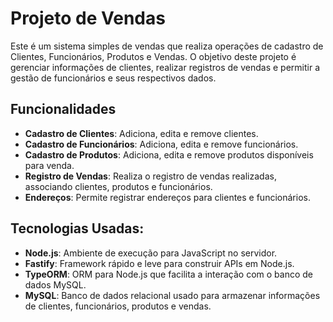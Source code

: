 # Projeto de Vendas

Este é um sistema simples de vendas que realiza operações de cadastro de Clientes, Funcionários, Produtos e Vendas. O objetivo deste projeto é gerenciar informações de clientes, realizar registros de vendas e permitir a gestão de funcionários e seus respectivos dados.

## Funcionalidades

- **Cadastro de Clientes**: Adiciona, edita e remove clientes.
- **Cadastro de Funcionários**: Adiciona, edita e remove funcionários.
- **Cadastro de Produtos**: Adiciona, edita e remove produtos disponíveis para venda.
- **Registro de Vendas**: Realiza o registro de vendas realizadas, associando clientes, produtos e funcionários.
- **Endereços**: Permite registrar endereços para clientes e funcionários.

## Tecnologias Usadas:

- **Node.js**: Ambiente de execução para JavaScript no servidor.
- **Fastify**: Framework rápido e leve para construir APIs em Node.js.
- **TypeORM**: ORM para Node.js que facilita a interação com o banco de dados MySQL.
- **MySQL**: Banco de dados relacional usado para armazenar informações de clientes, funcionários, produtos e vendas.